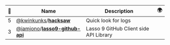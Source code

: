 |:star2: | Name | Description | 🌍|
|---|---|---|---|
|5|[@kwinkunks](https://github.com/kwinkunks)/[**hacksaw**](https://github.com/kwinkunks/hacksaw)|Quick look for logs||
|3|[@iamjono](https://github.com/iamjono)/[**lasso9-github-api**](https://github.com/iamjono/lasso9-github-api)|Lasso 9 GitHub Client side API Library||

